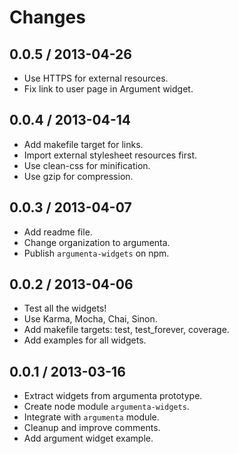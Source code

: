 
# Changes

## 0.0.5 / 2013-04-26

+ Use HTTPS for external resources.
+ Fix link to user page in Argument widget.

## 0.0.4 / 2013-04-14

+ Add makefile target for links.
+ Import external stylesheet resources first.
+ Use clean-css for minification.
+ Use gzip for compression.

## 0.0.3 / 2013-04-07

+ Add readme file.
+ Change organization to argumenta.
+ Publish `argumenta-widgets` on npm.

## 0.0.2 / 2013-04-06

+ Test all the widgets!
+ Use Karma, Mocha, Chai, Sinon.
+ Add makefile targets: test, test_forever, coverage.
+ Add examples for all widgets.

## 0.0.1 / 2013-03-16

+ Extract widgets from argumenta prototype.
+ Create node module `argumenta-widgets`.
+ Integrate with `argumenta` module.
+ Cleanup and improve comments.
+ Add argument widget example.
